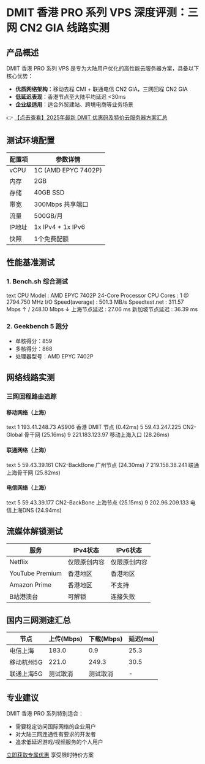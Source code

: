 # DMIT 香港 PRO 系列 VPS 深度评测：三网 CN2 GIA 线路实测

## 产品概述

DMIT 香港 PRO 系列 VPS 是专为大陆用户优化的高性能云服务器方案，具备以下核心优势：

- **优质网络架构**：移动去程 CMI + 联通电信 CN2 GIA，三网回程 CN2 GIA
- **低延迟表现**：香港节点至大陆平均延迟 <30ms
- **企业级适用**：适合外贸建站、跨境电商等业务场景

👉 [【点击查看】2025年最新 DMIT 优惠码及特价云服务器方案汇总](https://bit.ly/dmit_coupon)

## 测试环境配置

| 配置项       | 参数详情                     |
|--------------|-----------------------------|
| vCPU         | 1C (AMD EPYC 7402P)         |
| 内存         | 2GB                         |
| 存储         | 40GB SSD                    |
| 带宽         | 300Mbps 共享端口            |
| 流量         | 500GB/月                    |
| IP地址       | 1x IPv4 + 1x IPv6           |
| 快照         | 1个免费配额                 |

## 性能基准测试

### 1. Bench.sh 综合测试

text
CPU Model          : AMD EPYC 7402P 24-Core Processor
CPU Cores          : 1 @ 2794.750 MHz
I/O Speed(average) : 501.3 MB/s
Speedtest.net      : 311.57 Mbps ↑ / 248.10 Mbps ↓
上海节点延迟       : 27.06 ms
新加坡节点延迟     : 36.39 ms

### 2. Geekbench 5 跑分

- 单核得分：859
- 多核得分：868
- 处理器型号：AMD EPYC 7402P

## 网络线路实测

### 三网回程路由追踪

#### 移动网络（上海）
text
1   193.41.248.73   AS906    香港 DMIT 节点 (0.42ms)
5   59.43.247.225   CN2-Global 骨干网 (25.16ms)
9   221.183.123.97  移动上海入口 (28.26ms)

#### 联通网络（上海）
text
5   59.43.39.161    CN2-BackBone 广州节点 (24.30ms)
7   219.158.38.241  联通上海骨干网 (25.82ms)

#### 电信网络（上海）
text
5   59.43.39.177    CN2-BackBone 上海节点 (25.15ms)
9   202.96.209.133  电信上海DNS (24.94ms)

## 流媒体解锁测试

| 服务           | IPv4状态       | IPv6状态       |
|----------------|---------------|---------------|
| Netflix        | 仅限原创内容   | 仅限原创内容   |
| YouTube Premium| 香港地区       | 香港地区       |
| Amazon Prime   | 香港地区       | 不支持         |
| B站港澳台      | 可解锁        | 连接失败       |

## 国内三网测速汇总

| 节点            | 上传(Mbps) | 下载(Mbps) | 延迟(ms) |
|----------------|-----------|-----------|---------|
| 电信上海        | 183.0     | 0.9       | 25.3    |
| 移动杭州5G      | 221.0     | 249.3     | 30.5    |
| 联通上海5G      | 测试取消   | 测试取消   | -       |

## 专业建议

DMIT 香港 PRO 系列特别适合：
- 需要稳定访问国际网络的企业用户
- 对大陆三网连通性有要求的开发者
- 追求低延迟游戏/视频服务的个人用户

[立即获取专属优惠](https://bit.ly/dmit_coupon) 享受限时特价方案